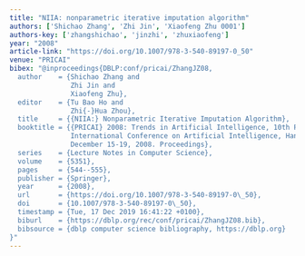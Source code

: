 ```yaml
---
title: "NIIA: nonparametric iterative imputation algorithm"
authors: ['Shichao Zhang', 'Zhi Jin', 'Xiaofeng Zhu 0001']
authors-key: ['zhangshichao', 'jinzhi', 'zhuxiaofeng']
year: "2008"
article-link: "https://doi.org/10.1007/978-3-540-89197-0_50"
venue: "PRICAI"
bibex: "@inproceedings{DBLP:conf/pricai/ZhangJZ08,
  author    = {Shichao Zhang and
               Zhi Jin and
               Xiaofeng Zhu},
  editor    = {Tu Bao Ho and
               Zhi{-}Hua Zhou},
  title     = {{NIIA:} Nonparametric Iterative Imputation Algorithm},
  booktitle = {{PRICAI} 2008: Trends in Artificial Intelligence, 10th Pacific Rim
               International Conference on Artificial Intelligence, Hanoi, Vietnam,
               December 15-19, 2008. Proceedings},
  series    = {Lecture Notes in Computer Science},
  volume    = {5351},
  pages     = {544--555},
  publisher = {Springer},
  year      = {2008},
  url       = {https://doi.org/10.1007/978-3-540-89197-0\_50},
  doi       = {10.1007/978-3-540-89197-0\_50},
  timestamp = {Tue, 17 Dec 2019 16:41:22 +0100},
  biburl    = {https://dblp.org/rec/conf/pricai/ZhangJZ08.bib},
  bibsource = {dblp computer science bibliography, https://dblp.org}
}"
---
```

